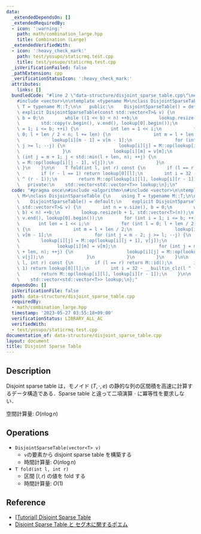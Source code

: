 ```yaml
---
data:
  _extendedDependsOn: []
  _extendedRequiredBy:
  - icon: ':warning:'
    path: math/combination_large.hpp
    title: Combination (Large)
  _extendedVerifiedWith:
  - icon: ':heavy_check_mark:'
    path: test/yosupo/staticrmq.test.cpp
    title: test/yosupo/staticrmq.test.cpp
  _isVerificationFailed: false
  _pathExtension: cpp
  _verificationStatusIcon: ':heavy_check_mark:'
  attributes:
    links: []
  bundledCode: "#line 2 \"data-structure/disjoint_sparse_table.cpp\"\n#include <algorithm>\n\
    #include <vector>\n\ntemplate <typename M>\nclass DisjointSparseTable {\n    using\
    \ T = typename M::T;\n\n   public:\n    DisjointSparseTable() = default;\n   \
    \ explicit DisjointSparseTable(const std::vector<T>& v) {\n        int n = v.size(),\
    \ b = 0;\n        while ((1 << b) < n) ++b;\n        lookup.resize(b + 1, std::vector<T>(n));\n\
    \        std::copy(v.begin(), v.end(), lookup[0].begin());\n        for (int i\
    \ = 1; i <= b; ++i) {\n            int len = 1 << i;\n            for (int l =\
    \ 0; l + len / 2 < n; l += len) {\n                int m = l + len / 2;\n    \
    \            lookup[i][m - 1] = v[m - 1];\n                for (int j = m - 2;\
    \ j >= l; --j) {\n                    lookup[i][j] = M::op(lookup[i][j + 1], v[j]);\n\
    \                }\n                lookup[i][m] = v[m];\n                for\
    \ (int j = m + 1; j < std::min(l + len, n); ++j) {\n                    lookup[i][j]\
    \ = M::op(lookup[i][j - 1], v[j]);\n                }\n            }\n       \
    \ }\n    }\n\n    T fold(int l, int r) const {\n        if (l == r) return M::id();\n\
    \        if (r - l == 1) return lookup[0][l];\n        int i = 32 - __builtin_clz(l\
    \ ^ (r - 1));\n        return M::op(lookup[i][l], lookup[i][r - 1]);\n    }\n\n\
    \   private:\n    std::vector<std::vector<T>> lookup;\n};\n"
  code: "#pragma once\n#include <algorithm>\n#include <vector>\n\ntemplate <typename\
    \ M>\nclass DisjointSparseTable {\n    using T = typename M::T;\n\n   public:\n\
    \    DisjointSparseTable() = default;\n    explicit DisjointSparseTable(const\
    \ std::vector<T>& v) {\n        int n = v.size(), b = 0;\n        while ((1 <<\
    \ b) < n) ++b;\n        lookup.resize(b + 1, std::vector<T>(n));\n        std::copy(v.begin(),\
    \ v.end(), lookup[0].begin());\n        for (int i = 1; i <= b; ++i) {\n     \
    \       int len = 1 << i;\n            for (int l = 0; l + len / 2 < n; l += len)\
    \ {\n                int m = l + len / 2;\n                lookup[i][m - 1] =\
    \ v[m - 1];\n                for (int j = m - 2; j >= l; --j) {\n            \
    \        lookup[i][j] = M::op(lookup[i][j + 1], v[j]);\n                }\n  \
    \              lookup[i][m] = v[m];\n                for (int j = m + 1; j < std::min(l\
    \ + len, n); ++j) {\n                    lookup[i][j] = M::op(lookup[i][j - 1],\
    \ v[j]);\n                }\n            }\n        }\n    }\n\n    T fold(int\
    \ l, int r) const {\n        if (l == r) return M::id();\n        if (r - l ==\
    \ 1) return lookup[0][l];\n        int i = 32 - __builtin_clz(l ^ (r - 1));\n\
    \        return M::op(lookup[i][l], lookup[i][r - 1]);\n    }\n\n   private:\n\
    \    std::vector<std::vector<T>> lookup;\n};"
  dependsOn: []
  isVerificationFile: false
  path: data-structure/disjoint_sparse_table.cpp
  requiredBy:
  - math/combination_large.hpp
  timestamp: '2023-05-27 03:55:18+09:00'
  verificationStatus: LIBRARY_ALL_AC
  verifiedWith:
  - test/yosupo/staticrmq.test.cpp
documentation_of: data-structure/disjoint_sparse_table.cpp
layout: document
title: Disjoint Sparse Table
---
```


## Description

Disjoint sparse table は，モノイド $(T, \cdot, e)$ の静的な列の区間積を高速に計算するデータ構造である．Sparse table と違って二項演算 $\cdot$ に冪等性を要求しない．

空間計算量: $O(n \log n)$

## Operations

- `DisjointSparseTable(vector<T> v)`
    - `v`の要素から disjoint sparse table を構築する
    - 時間計算量: $O(n \log n)$
- `T fold(int l, int r)`
    - 区間 $[l, r)$ の値を fold する
    - 時間計算量: $O(1)$

## Reference

- [[Tutorial] Disjoint Sparse Table](https://discuss.codechef.com/t/tutorial-disjoint-sparse-table/17404)
- [Disjoint Sparse Table と セグ木に関するポエム](https://noshi91.hatenablog.com/entry/2018/05/08/183946)
